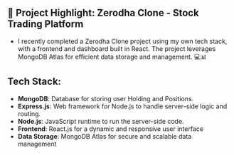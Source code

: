 ## 🚀 Project Highlight: Zerodha Clone - Stock Trading Platform


* I recently completed a Zerodha Clone project using my own tech stack, with a frontend and dashboard built in React. The project leverages MongoDB Atlas for efficient data storage and management. 💻📊

##  Tech Stack:
- **MongoDB**: Database for storing user Holding and Positions.
- **Express.js**: Web framework for Node.js to handle server-side logic and routing.
- **Node.js**: JavaScript runtime to run the server-side code.
- **Frontend**: React.js for a dynamic and responsive user interface
- **Data Storage**: MongoDB Atlas for secure and scalable data management



   
